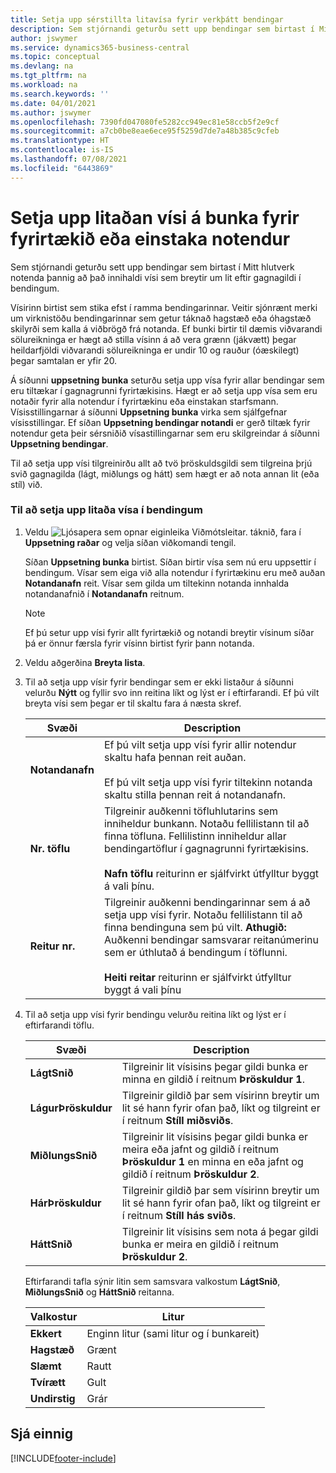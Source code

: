 ```yaml
---
title: Setja upp sérstillta litavísa fyrir verkþátt bendingar
description: Sem stjórnandi geturðu sett upp bendingar sem birtast í Mitt hlutverk notenda þannig að það innihaldi vísi sem breytir um lit eftir gagnagildi í bendingum.
author: jswymer
ms.service: dynamics365-business-central
ms.topic: conceptual
ms.devlang: na
ms.tgt_pltfrm: na
ms.workload: na
ms.search.keywords: ''
ms.date: 04/01/2021
ms.author: jswymer
ms.openlocfilehash: 7390fd047080fe5282cc949ec81e58ccb5f2e9cf
ms.sourcegitcommit: a7cb0be8eae6ece95f5259d7de7a48b385c9cfeb
ms.translationtype: HT
ms.contentlocale: is-IS
ms.lasthandoff: 07/08/2021
ms.locfileid: "6443869"
---
```

# <a name="set-up-a-colored-indicator-on-cues-for-the-company-or-individual-users"></a>Setja upp litaðan vísi á bunka fyrir fyrirtækið eða einstaka notendur
Sem stjórnandi geturðu sett upp bendingar sem birtast í Mitt hlutverk notenda þannig að það innihaldi vísi sem breytir um lit eftir gagnagildi í bendingum.  

Vísirinn birtist sem stika efst í ramma bendingarinnar. Veitir sjónrænt merki um virknistöðu bendingarinnar sem getur táknað hagstæð eða óhagstæð skilyrði sem kalla á viðbrögð frá notanda. Ef bunki birtir til dæmis viðvarandi sölureikninga er hægt að stilla vísinn á að vera grænn (jákvætt) þegar heildarfjöldi viðvarandi sölureikninga er undir 10 og rauður (óæskilegt) þegar samtalan er yfir 20.  

Á síðunni **uppsetning bunka** seturðu setja upp vísa fyrir allar bendingar sem eru tiltækar í gagnagrunni fyrirtækisins. Hægt er að setja upp vísa sem eru notaðir fyrir alla notendur í fyrirtækinu eða einstakan starfsmann. Vísisstillingarnar á síðunni **Uppsetning bunka** virka sem sjálfgefnar vísisstillingar. Ef síðan **Uppsetning bendingar notandi** er gerð tiltæk fyrir notendur geta þeir sérsniðið vísastillingarnar sem eru skilgreindar á síðunni **Uppsetning bendingar**.  

Til að setja upp vísi tilgreinirðu allt að tvö þröskuldsgildi sem tilgreina þrjú svið gagnagilda (lágt, miðlungs og hátt) sem hægt er að nota annan lit (eða stíl) við.  

### <a name="to-set-up-colored-indicators-on-cues"></a>Til að setja upp litaða vísa í bendingum  
1. Veldu ![Ljósapera sem opnar eiginleika Viðmótsleitar.](media/ui-search/search_small.png "Segðu mér hvað þú vilt gera") táknið, fara í **Uppsetning raðar** og velja síðan viðkomandi tengil.  

     Síðan **Uppsetning bunka** birtist. Síðan birtir vísa sem nú eru uppsettir í bendingum. Vísar sem eiga við alla notendur í fyrirtækinu eru með auðan **Notandanafn** reit. Vísar sem gilda um tiltekinn notanda innhalda notandanafnið í **Notandanafn** reitnum.  

    > [!NOTE]  
    >  Ef þú setur upp vísi fyrir allt fyrirtækið og notandi breytir vísinum síðar þá er önnur færsla fyrir vísinn birtist fyrir þann notanda.  

2. Veldu aðgerðina **Breyta lista**.  
3. Til að setja upp vísir fyrir bendingar sem er ekki listaður á síðunni velurðu **Nýtt** og fyllir svo inn reitina líkt og lýst er í eftirfarandi. Ef þú vilt breyta vísi sem þegar er til skaltu fara á næsta skref.  

    |  Svæði  |  Description  |    
    |---------|---------------|  
    |**Notandanafn**|Ef þú vilt setja upp vísi fyrir allir notendur skaltu hafa þennan reit auðan.<br /><br /> Ef þú vilt setja upp vísi fyrir tiltekinn notanda skaltu stilla þennan reit á notandanafn.|  
    |**Nr. töflu**|Tilgreinir auðkenni töfluhlutarins sem inniheldur bunkann. Notaðu fellilistann til að finna töfluna. Fellilistinn inniheldur allar bendingartöflur í gagnagrunni fyrirtækisins.<br /><br /> **Nafn töflu** reiturinn er sjálfvirkt útfylltur byggt á vali þínu.|  
    |**Reitur nr.**|Tilgreinir auðkenni bendingarinnar sem á að setja upp vísi fyrir. Notaðu fellilistann til að finna bendinguna sem þú vilt. **Athugið:** Auðkenni bendingar samsvarar reitanúmerinu sem er úthlutað á bendingum í töflunni. <br /><br /> **Heiti reitar** reiturinn er sjálfvirkt útfylltur byggt á vali þínu|  

4. Til að setja upp vísi fyrir bendingu velurðu reitina líkt og lýst er í eftirfarandi töflu.  

    |  Svæði  |  Description  |    
    |---------|---------------|  
    |**LágtSnið**|Tilgreinir lit vísisins þegar gildi bunka er minna en gildið í reitnum **Þröskuldur 1**.|  
    |**LágurÞröskuldur**|Tilgreinir gildið þar sem vísirinn breytir um lit sé hann fyrir ofan það, líkt og tilgreint er í reitnum **Stíll miðsviðs**.|  
    |**MiðlungsSnið**|Tilgreinir lit vísisins þegar gildi bunka er meira eða jafnt og gildið í reitnum **Þröskuldur 1** en minna en eða jafnt og gildið í reitnum **Þröskuldur 2**.|  
    |**HárÞröskuldur**|Tilgreinir gildið þar sem vísirinn breytir um lit sé hann fyrir ofan það, líkt og tilgreint er í reitnum **Stíll hás sviðs**.|  
    |**HáttSnið**|Tilgreinir lit vísisins sem nota á þegar gildi bunka er meira en gildið í reitnum **Þröskuldur 2**.|  

     Eftirfarandi tafla sýnir litin sem samsvara valkostum **LágtSnið**, **MiðlungsSnið** og **HáttSnið** reitanna.  

    |  Valkostur  |  Litur  |  
    |----------|---------|  
    |**Ekkert**|Enginn litur (sami litur og í bunkareit)|  
    |**Hagstæð**|Grænt|  
    |**Slæmt**|Rautt|  
    |**Tvírætt**|Gult|  
    |**Undirstig**|Grár|  

## <a name="see-also"></a>Sjá einnig


[!INCLUDE[footer-include](includes/footer-banner.md)]